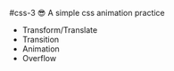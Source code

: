 #css-3
😎
A simple css animation practice

- Transform/Translate
- Transition
- Animation
- Overflow

